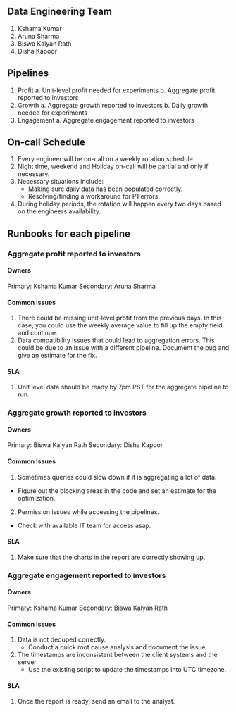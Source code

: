 ## Data Engineering Team
1. Kshama Kumar
2. Aruna Sharma
3. Biswa Kalyan Rath
4. Disha Kapoor

## Pipelines
1. Profit
    a. Unit-level profit needed for experiments
    b. Aggregate profit reported to investors
2. Growth
    a. Aggregate growth reported to investors
    b. Daily growth needed for experiments
3. Engagement
    a. Aggregate engagement reported to investors

## On-call Schedule
1. Every engineer will be on-call on a weekly rotation schedule.
2. Night time, weekend and Holiday on-call will be partial and only if necessary.
3. Necessary situations include:
    - Making sure daily data has been populated correctly.
    - Resolving/finding a workaround for P1 errors.
4. During holiday periods, the rotation will happen every two days based on the engineers availability.
## Runbooks for each pipeline 

### Aggregate profit reported to investors
#### Owners
Primary: Kshama Kumar
Secondary: Aruna Sharma

#### Common Issues
1. There could be missing unit-level profit from the previous days. 
    In this case, you could use the weekly average value to fill up the empty field and continue.
2. Data compatibility issues that could lead to aggregation errors.
    This could be due to an issue with a different pipeline. Document the bug and give an estimate for the fix. 

#### SLA
1. Unit level data should be ready by 7pm PST for the aggregate pipeline to run.


### Aggregate growth reported to investors
#### Owners
Primary: Biswa Kalyan Rath
Secondary: Disha Kapoor

#### Common Issues
1. Sometimes queries could slow down if it is aggregating a lot of data.
  - Figure out the blocking areas in the code and set an estimate for the optimization.
2. Permission issues while accessing the pipelines.
  - Check with available IT team for access asap.

#### SLA
1. Make sure that the charts in the report are correctly showing up. 
 
### Aggregate engagement reported to investors
#### Owners
Primary: Kshama Kumar
Secondary: Biswa Kalyan Rath

#### Common Issues
1. Data is not deduped correctly.
    - Conduct a quick root cause analysis and document the issue.
2. The timestamps are inconsistent between the client systems and the server
    - Use the existing script to update the timestamps into UTC timezone.

#### SLA
1. Once the report is ready, send an email to the analyst.

